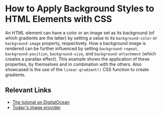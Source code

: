 # How to Apply Background Styles to HTML Elements with CSS

An HTML element can have a color or an image set as its background (of which gradients are the latter) by setting a value to its `background-color` or `background-image` property, respectively. How a background image is rendered can be further influenced by setting `background-repeat`, `background-position`, `background-size`, and `background-attachment` (which creates a parallax effect). This example shows the application of these properties, by themselves and in combination with the others. Also showcased is the use of the `linear-gradient()` CSS function to create gradients.

## Relevant Links

- [The tutorial on DigitalOcean](https://www.digitalocean.com/community/tutorials/how-to-apply-background-styles-to-html-elements-with-css)
- [Today's image provider](https://unsplash.com/@markolsen)
